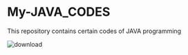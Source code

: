 # My-JAVA_CODES
 This repository contains certain codes of JAVA programming 
 
![download](https://user-images.githubusercontent.com/90320839/183138854-713af8c3-cdf2-46fa-8013-2774546038de.png)
